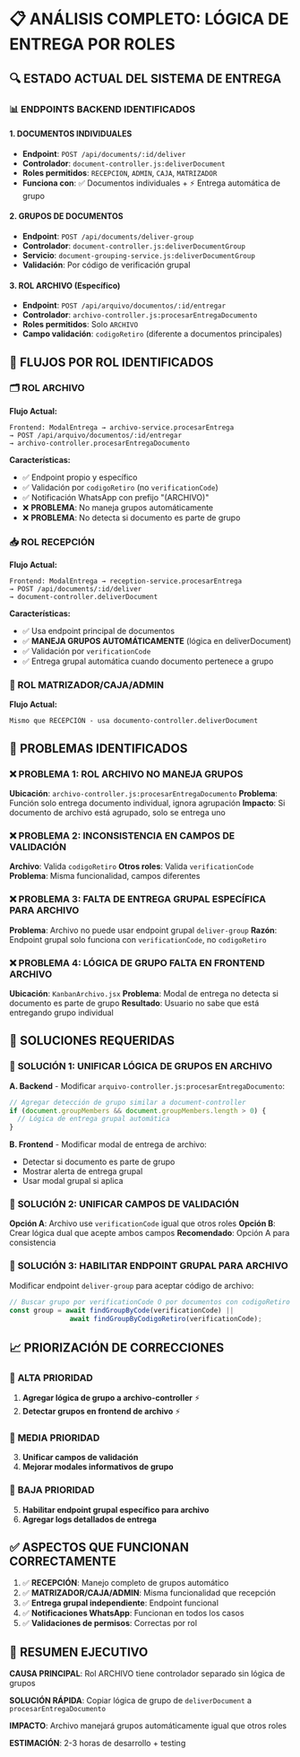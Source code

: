 # 📋 ANÁLISIS COMPLETO: LÓGICA DE ENTREGA POR ROLES

## 🔍 ESTADO ACTUAL DEL SISTEMA DE ENTREGA

### 📊 ENDPOINTS BACKEND IDENTIFICADOS

#### 1. **DOCUMENTOS INDIVIDUALES**
- **Endpoint**: `POST /api/documents/:id/deliver`
- **Controlador**: `document-controller.js:deliverDocument`
- **Roles permitidos**: `RECEPCION`, `ADMIN`, `CAJA`, `MATRIZADOR`
- **Funciona con**: ✅ Documentos individuales + ⚡ Entrega automática de grupo

#### 2. **GRUPOS DE DOCUMENTOS**
- **Endpoint**: `POST /api/documents/deliver-group`
- **Controlador**: `document-controller.js:deliverDocumentGroup`
- **Servicio**: `document-grouping-service.js:deliverDocumentGroup`
- **Validación**: Por código de verificación grupal

#### 3. **ROL ARCHIVO (Específico)**
- **Endpoint**: `POST /api/arquivo/documentos/:id/entregar`
- **Controlador**: `archivo-controller.js:procesarEntregaDocumento`
- **Roles permitidos**: Solo `ARCHIVO`
- **Campo validación**: `codigoRetiro` (diferente a documentos principales)

## 🎯 FLUJOS POR ROL IDENTIFICADOS

### 🗂️ ROL ARCHIVO
**Flujo Actual:**
```
Frontend: ModalEntrega → archivo-service.procesarEntrega 
→ POST /api/arquivo/documentos/:id/entregar 
→ archivo-controller.procesarEntregaDocumento
```

**Características:**
- ✅ Endpoint propio y específico  
- ✅ Validación por `codigoRetiro` (no `verificationCode`)
- ✅ Notificación WhatsApp con prefijo "(ARCHIVO)"
- ❌ **PROBLEMA**: No maneja grupos automáticamente
- ❌ **PROBLEMA**: No detecta si documento es parte de grupo

### 📥 ROL RECEPCIÓN
**Flujo Actual:**
```
Frontend: ModalEntrega → reception-service.procesarEntrega 
→ POST /api/documents/:id/deliver 
→ document-controller.deliverDocument
```

**Características:**
- ✅ Usa endpoint principal de documentos
- ✅ **MANEJA GRUPOS AUTOMÁTICAMENTE** (lógica en deliverDocument)
- ✅ Validación por `verificationCode`
- ✅ Entrega grupal automática cuando documento pertenece a grupo

### 🏢 ROL MATRIZADOR/CAJA/ADMIN
**Flujo Actual:**
```
Mismo que RECEPCIÓN - usa documento-controller.deliverDocument
```

## 🚨 PROBLEMAS IDENTIFICADOS

### ❌ **PROBLEMA 1: ROL ARCHIVO NO MANEJA GRUPOS**
**Ubicación**: `archivo-controller.js:procesarEntregaDocumento`
**Problema**: Función solo entrega documento individual, ignora agrupación
**Impacto**: Si documento de archivo está agrupado, solo se entrega uno

### ❌ **PROBLEMA 2: INCONSISTENCIA EN CAMPOS DE VALIDACIÓN**  
**Archivo**: Valida `codigoRetiro`
**Otros roles**: Valida `verificationCode` 
**Problema**: Misma funcionalidad, campos diferentes

### ❌ **PROBLEMA 3: FALTA DE ENTREGA GRUPAL ESPECÍFICA PARA ARCHIVO**
**Problema**: Archivo no puede usar endpoint grupal `deliver-group`
**Razón**: Endpoint grupal solo funciona con `verificationCode`, no `codigoRetiro`

### ❌ **PROBLEMA 4: LÓGICA DE GRUPO FALTA EN FRONTEND ARCHIVO**
**Ubicación**: `KanbanArchivo.jsx`
**Problema**: Modal de entrega no detecta si documento es parte de grupo
**Resultado**: Usuario no sabe que está entregando grupo individual

## 🔧 SOLUCIONES REQUERIDAS

### 🎯 **SOLUCIÓN 1: UNIFICAR LÓGICA DE GRUPOS EN ARCHIVO**

**A. Backend** - Modificar `arquivo-controller.js:procesarEntregaDocumento`:
```javascript
// Agregar detección de grupo similar a document-controller
if (document.groupMembers && document.groupMembers.length > 0) {
  // Lógica de entrega grupal automática
}
```

**B. Frontend** - Modificar modal de entrega de archivo:
- Detectar si documento es parte de grupo
- Mostrar alerta de entrega grupal
- Usar modal grupal si aplica

### 🎯 **SOLUCIÓN 2: UNIFICAR CAMPOS DE VALIDACIÓN**

**Opción A**: Archivo use `verificationCode` igual que otros roles
**Opción B**: Crear lógica dual que acepte ambos campos
**Recomendado**: Opción A para consistencia

### 🎯 **SOLUCIÓN 3: HABILITAR ENDPOINT GRUPAL PARA ARCHIVO**

Modificar endpoint `deliver-group` para aceptar código de archivo:
```javascript
// Buscar grupo por verificationCode O por documentos con codigoRetiro
const group = await findGroupByCode(verificationCode) || 
               await findGroupByCodigoRetiro(verificationCode);
```

## 📈 PRIORIZACIÓN DE CORRECCIONES

### 🚨 **ALTA PRIORIDAD**
1. **Agregar lógica de grupo a archivo-controller** ⚡
2. **Detectar grupos en frontend de archivo** ⚡

### 🔶 **MEDIA PRIORIDAD**  
3. **Unificar campos de validación**
4. **Mejorar modales informativos de grupo**

### 🔸 **BAJA PRIORIDAD**
5. **Habilitar endpoint grupal específico para archivo**
6. **Agregar logs detallados de entrega**

## ✅ **ASPECTOS QUE FUNCIONAN CORRECTAMENTE**

1. ✅ **RECEPCIÓN**: Manejo completo de grupos automático
2. ✅ **MATRIZADOR/CAJA/ADMIN**: Misma funcionalidad que recepción  
3. ✅ **Entrega grupal independiente**: Endpoint funcional
4. ✅ **Notificaciones WhatsApp**: Funcionan en todos los casos
5. ✅ **Validaciones de permisos**: Correctas por rol

## 🎯 RESUMEN EJECUTIVO

**CAUSA PRINCIPAL**: Rol ARCHIVO tiene controlador separado sin lógica de grupos

**SOLUCIÓN RÁPIDA**: Copiar lógica de grupo de `deliverDocument` a `procesarEntregaDocumento`

**IMPACTO**: Archivo manejará grupos automáticamente igual que otros roles

**ESTIMACIÓN**: 2-3 horas de desarrollo + testing